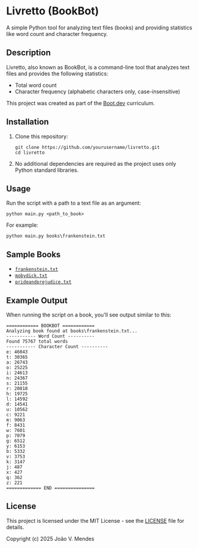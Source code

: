 # Livretto (BookBot)

A simple Python tool for analyzing text files (books) and providing statistics like word count and character frequency.

## Description

Livretto, also known as BookBot, is a command-line tool that analyzes text files and provides the following statistics:

- Total word count
- Character frequency (alphabetic characters only, case-insensitive)

This project was created as part of the [Boot.dev](https://www.boot.dev) curriculum.

## Installation

1. Clone this repository:
   ```
   git clone https://github.com/yourusername/livretto.git
   cd livretto
   ```

2. No additional dependencies are required as the project uses only Python standard libraries.

## Usage

Run the script with a path to a text file as an argument:

```
python main.py <path_to_book>
```

For example:

```
python main.py books\frankenstein.txt
```

## Sample Books

- [`frankenstein.txt`](https://www.gutenberg.org/files/84/84-0.txt)
- [`mobydick.txt`](https://www.gutenberg.org/files/2701/2701-0.txt)
- [`prideandprejudice.txt`](https://www.gutenberg.org/cache/epub/1342/pg1342.txt)

## Example Output

When running the script on a book, you'll see output similar to this:

```
============ BOOKBOT ============
Analyzing book found at books\frankenstein.txt...
----------- Word Count ----------
Found 75767 total words
----------- Character Count ----------
e: 46043
t: 30365
a: 26743
o: 25225
i: 24613
n: 24367
s: 21155
r: 20818
h: 19725
l: 14592
d: 14541
u: 10562
c: 9221
m: 9063
f: 8431
w: 7601
p: 7079
g: 6512
y: 6153
b: 5332
v: 3753
k: 3147
j: 487
x: 427
q: 362
z: 221
============= END ===============
```

## License

This project is licensed under the MIT License - see the [LICENSE](LICENSE) file for details.

Copyright (c) 2025 João V. Mendes
